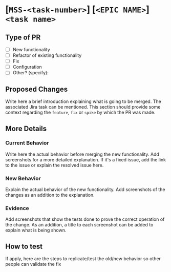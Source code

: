 # [`MSS-<task-number>`] [`<EPIC NAME>`] `<task name>`
## Type of PR
- [ ] New functionality
- [ ] Refactor of existing functionality
- [ ] Fix
- [ ] Configuration
- [ ] Other? (specify):
## Proposed Changes
Write here a brief introduction explaining what is going to be merged. The associated Jira task can be mentioned.
This section should provide some context regarding the `feature`, `fix` or `spike` by which the PR was made.
## More Details
### Current Behavior
Write here the actual behavior before merging the new functionality. Add screenshots for a more detailed explanation. If it's a fixed issue, add the link to the issue or explain the resolved issue here.
### New Behavior
Explain the actual behavior of the new functionality. Add screenshots of the changes as an addition to the explanation.
### Evidence
Add screenshots that show the tests done to prove the correct operation of the change. As an addition, a title to each screenshot can be added to explain what is being shown.
## How to test
If apply, here are the steps to replicate/test the old/new behavior so other people can validate the fix
